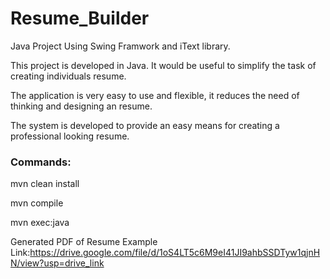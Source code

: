 # Resume_Builder

Java Project Using Swing Framwork and iText library.

This project is developed in Java. It would be useful to simplify the task of creating individuals resume.

The application is very easy to use and flexible, it reduces the need of thinking and designing an resume.

The system is developed to provide an easy means for creating a professional looking resume.

### Commands:

mvn clean install

mvn compile  

mvn exec:java 

Generated PDF of Resume Example Link:https://drive.google.com/file/d/1oS4LT5c6M9eI41JI9ahbSSDTyw1qjnHN/view?usp=drive_link





